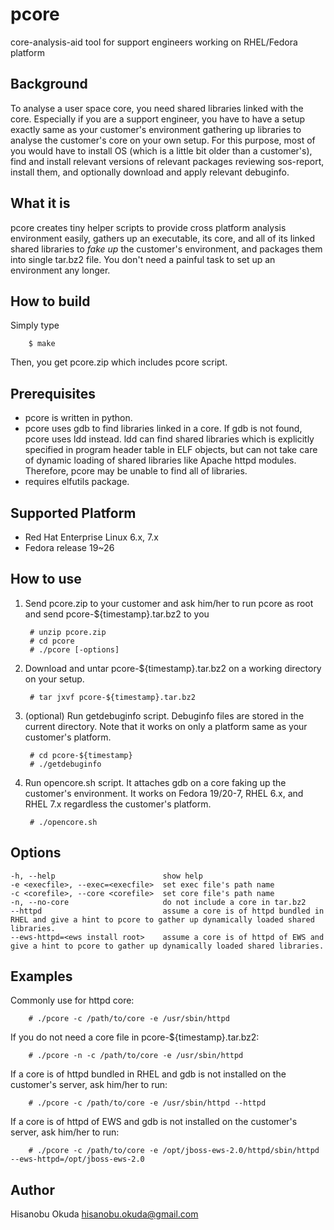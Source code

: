 pcore
=====

core-analysis-aid tool for support engineers working on RHEL/Fedora platform

## Background

To analyse a user space core, you need shared libraries linked with the core. Especially if you are a support engineer, you have to have a setup exactly same as your customer's environment gathering up libraries to analyse the customer's core on your own setup. For this purpose, most of you would have to install OS (which is a little bit older than a customer's), find and install relevant versions of relevant packages reviewing sos-report, install them, and optionally download and apply relevant debuginfo.

## What it is

pcore creates tiny helper scripts to provide cross platform analysis environment easily, gathers up an executable, its core, and all of its linked shared libraries to *fake up* the customer's environment, and packages them into single tar.bz2 file. You don't need a painful task to set up an environment any longer.

## How to build

Simply type

        $ make

Then, you get pcore.zip which includes pcore script.

## Prerequisites

* pcore is written in python.
* pcore uses gdb to find libraries linked in a core. If gdb is not found, pcore uses ldd instead. ldd can find shared libraries which is explicitly specified in program header table in ELF objects, but can not take care of dynamic loading of shared libraries like Apache httpd modules. Therefore, pcore may be unable to find all of libraries.
* requires elfutils package.

## Supported Platform

* Red Hat Enterprise Linux 6.x, 7.x
* Fedora release 19~26

## How to use

1. Send pcore.zip to your customer and ask him/her to run pcore as root and send pcore-${timestamp}.tar.bz2 to you

        # unzip pcore.zip
        # cd pcore
        # ./pcore [-options]

2. Download and untar pcore-${timestamp}.tar.bz2 on a working directory on your setup.

        # tar jxvf pcore-${timestamp}.tar.bz2

3. (optional) Run getdebuginfo script. Debuginfo files are stored in the current directory. Note that it works on only a platform same as your customer's platform.

        # cd pcore-${timestamp}
        # ./getdebuginfo

4. Run opencore.sh script. It attaches gdb on a core faking up the customer's environment. It works on Fedora 19/20-7, RHEL 6.x, and RHEL 7.x regardless the customer's platform.

        # ./opencore.sh

## Options

    -h, --help                        show help
    -e <execfile>, --exec=<execfile>  set exec file's path name
    -c <corefile>, --core <corefile>  set core file's path name
    -n, --no-core                     do not include a core in tar.bz2
    --httpd                           assume a core is of httpd bundled in RHEL and give a hint to pcore to gather up dynamically loaded shared libraries.
    --ews-httpd=<ews install root>    assume a core is of httpd of EWS and give a hint to pcore to gather up dynamically loaded shared libraries.

## Examples

Commonly use for httpd core:

        # ./pcore -c /path/to/core -e /usr/sbin/httpd

If you do not need a core file in pcore-${timestamp}.tar.bz2:

        # ./pcore -n -c /path/to/core -e /usr/sbin/httpd

If a core is of httpd bundled in RHEL and gdb is not installed on the customer's server, ask him/her to run:

        # ./pcore -c /path/to/core -e /usr/sbin/httpd --httpd

If a core is of httpd of EWS and gdb is not installed on the customer's server, ask him/her to run:

        # ./pcore -c /path/to/core -e /opt/jboss-ews-2.0/httpd/sbin/httpd --ews-httpd=/opt/jboss-ews-2.0

## Author

Hisanobu Okuda hisanobu.okuda@gmail.com
